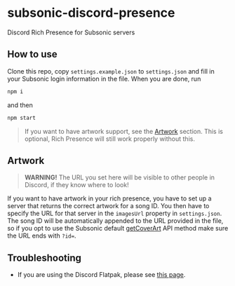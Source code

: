 # subsonic-discord-presence
Discord Rich Presence for Subsonic servers

## How to use
Clone this repo, copy `settings.example.json` to `settings.json` and fill in your Subsonic login information in the file. When you are done, run
```sh
npm i
```
and then
```sh
npm start
```

> If you want to have artwork support, see the [Artwork](#artwork) section. This is optional, Rich Presence will still work properly without this.

## Artwork
> **WARNING!** The URL you set here will be visible to other people in Discord, if they know where to look!

If you want to have artwork in your rich presence, you have to set up a server that returns the correct artwork for a song ID. You then have to specify the URL for that server in the `imagesUrl` property in `settings.json`. The song ID will be automatically appended to the URL provided in the file, so if you opt to use the Subsonic default [getCoverArt](http://www.subsonic.org/pages/api.jsp#getCoverArt) API method make sure the URL ends with `?id=`.

## Troubleshooting
 - If you are using the Discord Flatpak, please see [this page](https://github.com/flathub/com.discordapp.Discord/wiki/Rich-Precense-(discord-rpc)).
